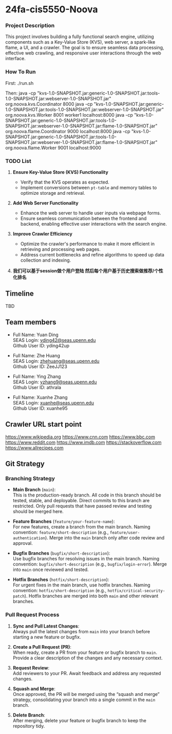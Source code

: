 ﻿# 24fa-cis5550-Noova

### Project Description

This project involves building a fully functional search engine, utilizing components such as a Key-Value Store (KVS), web server, a spark-like flame, a UI, and a crawler. The goal is to ensure seamless data processing, effective web crawling, and responsive user interactions through the web interface.

### How To Run
First:
./run.sh 

Then:
java -cp "kvs-1.0-SNAPSHOT.jar:generic-1.0-SNAPSHOT.jar:tools-1.0-SNAPSHOT.jar:webserver-1.0-SNAPSHOT.jar" org.noova.kvs.Coordinator 8000
java -cp "kvs-1.0-SNAPSHOT.jar:generic-1.0-SNAPSHOT.jar:tools-1.0-SNAPSHOT.jar:webserver-1.0-SNAPSHOT.jar" org.noova.kvs.Worker 8001 worker1 localhost:8000
java -cp "kvs-1.0-SNAPSHOT.jar:generic-1.0-SNAPSHOT.jar:tools-1.0-SNAPSHOT.jar:webserver-1.0-SNAPSHOT.jar:flame-1.0-SNAPSHOT.jar" org.noova.flame.Coordinator 9000 localhost:8000
java -cp "kvs-1.0-SNAPSHOT.jar:generic-1.0-SNAPSHOT.jar:tools-1.0-SNAPSHOT.jar:webserver-1.0-SNAPSHOT.jar:flame-1.0-SNAPSHOT.jar" org.noova.flame.Worker 9001 localhost:9000

### TODO List

1. **Ensure Key-Value Store (KVS) Functionality**
   - Verify that the KVS operates as expected.
   - Implement conversions between `pt-table` and memory tables to optimize storage and retrieval.

2. **Add Web Server Functionality**
   - Enhance the web server to handle user inputs via webpage forms.
   - Ensure seamless communication between the frontend and backend, enabling effective user interactions with the search engine.

3. **Improve Crawler Efficiency**
   - Optimize the crawler's performance to make it more efficient in retrieving and processing web pages.
   - Address current bottlenecks and refine algorithms to speed up data collection and indexing.
  
4. **我们可以基于session做个用户登陆 然后每个用户基于历史搜索做推荐/个性化排名**
## Timeline 
TBD

## Team members
- Full Name: Yuan Ding  
   SEAS Login: yding42@seas.upenn.edu  
   Github User ID: yding42up

- Full Name: Zhe Huang  
   SEAS Login: zhehuang@seas.upenn.edu  
   Github User ID: ZeeJJ123

- Full Name: Ying Zhang  
   SEAS Login: yzhang9@seas.upenn.edu  
   Github User ID: athrala

- Full Name:  Xuanhe Zhang  
   SEAS Login: xuanhe@seas.upenn.edu  
   Github User ID: xuanhe95

## Crawler URL start point
https://www.wikipedia.org
https://www.cnn.com
https://www.bbc.com
https://www.reddit.com
https://www.imdb.com
https://stackoverflow.com
https://www.allrecipes.com

## Git Strategy

### Branching Strategy

- **Main Branch** (`main`):  
  This is the production-ready branch. All code in this branch should be tested, stable, and deployable. Direct commits to this branch are restricted. Only pull requests that have passed review and testing should be merged here.

- **Feature Branches** (`feature/your-feature-name`):  
  For new features, create a branch from the main branch. Naming convention: `feature/short-description` (e.g., `feature/user-authentication`). Merge into the `main` branch only after code review and approval.

- **Bugfix Branches** (`bugfix/short-description`):  
  Use bugfix branches for resolving issues in the main branch. Naming convention: `bugfix/short-description` (e.g., `bugfix/login-error`). Merge into `main` once reviewed and tested.

- **Hotfix Branches** (`hotfix/short-description`):  
  For urgent fixes in the main branch, use hotfix branches. Naming convention: `hotfix/short-description` (e.g., `hotfix/critical-security-patch`). Hotfix branches are merged into both `main` and other relevant branches.

### Pull Request Process

1. **Sync and Pull Latest Changes**:  
   Always pull the latest changes from `main` into your branch before starting a new feature or bugfix.

2. **Create a Pull Request (PR)**:  
   When ready, create a PR from your feature or bugfix branch to `main`. Provide a clear description of the changes and any necessary context.

3. **Request Review**:  
   Add reviewers to your PR. Await feedback and address any requested changes.

4. **Squash and Merge**:  
   Once approved, the PR will be merged using the “squash and merge” strategy, consolidating your branch into a single commit in the `main` branch.

5. **Delete Branch**:  
   After merging, delete your feature or bugfix branch to keep the repository tidy.
